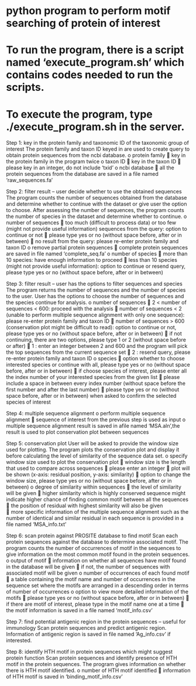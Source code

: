 # python program to perform motif searching of protein of interest 
# To run the program, there is a script named ‘execute_program.sh’ which contains codes needed to run the scripts. 
# To execute the program, type ./execute_program.sh in the server.


Step 1: key in the protein family and taxonomic ID of the taxonomic group of interest
The protein family and taxon ID keyed in are used to create query to obtain protein sequences
from the ncbi database. 
o protein family
 key in the protein family in the program twice
o taxon ID
 key in the taxon ID
 please key in an integer, do not include ‘txid’
o ncbi database
 all the protein sequences from the database are saved in a file named ‘raw_sequences.fa’


Step 2: filter result – user decide whether to use the obtained sequences
The program counts the number of sequences obtained from the database and determine whether to continue with the dataset or give user 
the option to choose. After assessing the number of sequences, the program counts the number of species in the dataset and determine 
whether to continue.
o number of sequences 
 too much (difficult to process data) or too few (might not provide useful information) sequences from the query: option to continue or not
 please type yes or no (without space before, after or in between)
 no result from the query: please re-enter protein family and taxon ID
o remove partial protein sequences
 complete protein sequences are saved in file named ‘complete_seq.fa’
o number of species
 more than 10 species: have enough information to proceed
 less than 10 species (might not provide useful information): option to continue or resend query, please type yes or no 
  (without space before, after or in between) 


Step 3: filter result – user has the options to filter sequences and species
The program returns the number of sequences and the number of species to the user. 
User has the options to choose the number of sequences and the species continue for analysis.
o number of sequences
 2 < number of sequences < 600: proceed with the analysis
 number of sequences < 2 (unable to perform multiple sequence alignment with only one sequence): please re-enter protein family and taxon ID
 number of sequences > 600 (conservation plot might be difficult to read): option to continue or not, please type yes or no (without space before, after or in between)
 if not continuing, there are two options, please type 1 or 2 (without space before or after)
 1 : enter an integer between 2 and 600 and the program will pick the top sequences from the current sequence set
 2 : resend query, please re-enter protein family and taxon ID
o species
 option whether to choose interested species or continue with all, please type yes or no (without space before, after or in between)
 if choose species of interest, please enter all the index number of your interested species from the given list
 please include a space in between every index number (without space before the first number and after the last number)
 please type yes or no (without space before, after or in between) when asked to confirm the selected species of interest


Step 4: multiple sequence alignment
o perform multiple sequence alignment
 sequence of interest from the previous step is used as input
o multiple sequence alignment result is saved in afile named ‘MSA.aln’,the result is used to plot conservation plot between sequences


Step 5: conservation plot
User will be asked to provide the window size used for plotting. 
The program plots the conservation plot and display it before calculating the level of similarity of the sequence data set.
o specify window size used to plot the conservation plot
 window size is the length that used to compare across sequences
 please enter an integer
 plot will be shown (x-axis: residual position, y-axis: similarity)
 option to change the window size, please type yes or no (without space before, after or in between)
o degree of similarity within sequences
 the level of similarity will be given
 higher similarity which is highly conserved sequence might indicate higher chance of finding common motif between all the sequences
 the position of residual with highest similarity will also be given   
 more specific information of the multiple sequence alignment such as the number of identical and similar residual in each sequence is provided in a file named ‘MSA_info.txt’


Step 6: scan protein against PROSITE database to find motif
Scan each protein sequences against the database to determine associated motif. 
The program counts the number of occurrences of motif in the sequences to give information on the most common motif found in the protein sequences.
o output of motif
 information on whether all sequences have motif found in the database will be given
 if not, the number of sequences with associated motif will be given
o number of occurrences of each found motif
 a table containing the motif name and number of occurrences in the sequence set where the motifs are arranged in a descending order in terms of number of occurrences
o option to view more detailed information of the motifs
 please type yes or no (without space before, after or in between)
 if there are motif of interest, please type in the motif name one at a time
 the motif information is saved in a file named ‘motif_info.csv’

     
Step 7: find potential antigenic region in the protein sequences – useful for immunology Scan protein sequences and predict antigenic region.
Information of antigenic region is saved in file named ‘Ag_info.csv’ if interested.


Step 8: identify HTH motif in protein sequences which might suggest protein function
Scan protein sequences and identify presence of HTH motif in the protein sequences. 
The program gives information on whether there is HTH motif identified.
o number of HTH motif identified
 information of HTH motif is saved in ‘binding_motif_info.csv’
 
